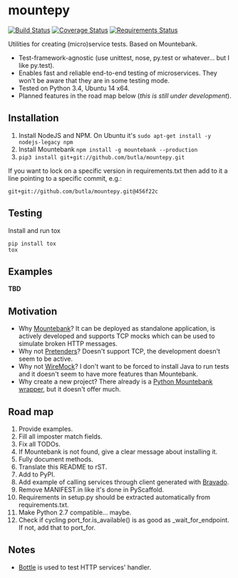 mountepy
========

[![Build Status](https://travis-ci.org/butla/mountepy.svg?branch=master)](https://travis-ci.org/butla/mountepy)
[![Coverage Status](https://coveralls.io/repos/butla/mountepy/badge.svg?branch=master&service=github)](https://coveralls.io/github/butla/mountepy?branch=master)
[![Requirements Status](https://requires.io/github/butla/mountepy/requirements.svg?branch=master)](https://requires.io/github/butla/mountepy/requirements/?branch=master)

Utilities for creating (micro)service tests. Based on Mountebank.
* Test-framework-agnostic (use unittest, nose, py.test or whatever... but I like py.test).
* Enables fast and reliable end-to-end testing of microservices. They won't be aware that they are in some testing mode.
* Tested on Python 3.4, Ubuntu 14 x64.
* Planned features in the road map below (*this is still under development*).

## Installation
1. Install NodeJS and NPM. On Ubuntu it's `sudo apt-get install -y nodejs-legacy npm`
2. Install Mountebank `npm install -g mountebank --production`
3. `pip3 install git+git://github.com/butla/mountepy.git`

If you want to lock on a specific version in requirements.txt then add to it a line pointing to a specific commit, e.g.:
```
git+git://github.com/butla/mountepy.git@456f22c
```

## Testing
Install and run tox
```
pip install tox
tox
```

## Examples
**TBD**

## Motivation
* Why [Mountebank](https://github.com/bbyars/mountebank)? It can be deployed as standalone application, is actively developed and supports TCP mocks which can be used to simulate broken HTTP messages.
* Why not [Pretenders](https://github.com/pretenders/pretenders)? Doesn't support TCP, the development doesn't seem to be active.
* Why not [WireMock](https://github.com/tomakehurst/wiremock)? I don't want to be forced to install Java to run tests and it doesn't seem to have more features than Mountebank.
* Why create a new project? There already is a [Python Mountebank wrapper](https://github.com/aholyoke/mountebank-python), but it doesn't offer much.

## Road map
1. Provide examples.
1. Fill all imposter match fields.
1. Fix all TODOs.
1. If Mountebank is not found, give a clear message about installing it.
1. Fully document methods.
1. Translate this README to rST.
1. Add to PyPI.
1. Add example of calling services through client generated with [Bravado](https://github.com/Yelp/bravado).
1. Remove MANIFEST.in like it's done in PyScaffold.
1. Requirements in setup.py should be extracted automatically from requirements.txt.
1. Make Python 2.7 compatible... maybe.
1. Check if cycling port_for.is_available() is as good as _wait_for_endpoint. If not, add that to port_for.

## Notes
* [Bottle](https://github.com/bottlepy/bottle) is used to test HTTP services' handler.

